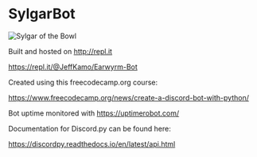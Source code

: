 # SylgarBot

![Sylgar of the Bowl](https://user-images.githubusercontent.com/734535/107870101-9ddbe000-6e4a-11eb-8310-858ace5262ee.jpg)

Built and hosted on http://repl.it

https://repl.it/@JeffKamo/Earwyrm-Bot

Created using this freecodecamp.org course:

https://www.freecodecamp.org/news/create-a-discord-bot-with-python/

Bot uptime monitored with https://uptimerobot.com/

Documentation for Discord.py can be found here:

https://discordpy.readthedocs.io/en/latest/api.html
